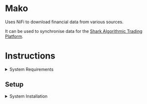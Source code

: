 # Mako

Uses NiFi to download financial data from various sources.

It can be used to synchronise data for the [Shark Algorithmic Trading Platform](https://github.com/danielneil/Shark).

# Instructions 

<details>
<summary>System Requirements</summary>
<br>
  
| Operating System | CPU  | RAM | DISK |
| ------------- | ------------- | ------------- | ------------- |
| Rocky Linux 8+         | 4 CPU   | 4 GB | 80 GB  |
  
</details>


## Setup

<details>
<summary>System Installation</summary>
<br>
  
1. Prepare a vanilla Rocky Linux (server instance) with VirtualBox ([help](https://kifarunix.com/install-rocky-linux-8-on-virtualbox/)).

2. Install ansible ([help](https://www.how2shout.com/linux/how-to-install-ansible-on-rocky-linux-8-or-almalinux/)).

3. Install Git ([help](https://tastethelinux.com/2021/08/06/how-to-install-git-on-rocky-linux-8-ec2-aws/)).

4. Open a terminal, and run:
```
git clone https://github.com/danielneil/Mako.git && cd Mako && ./build.sh
```
5. Navigate to https://nifi-server:8080/nifi. 
